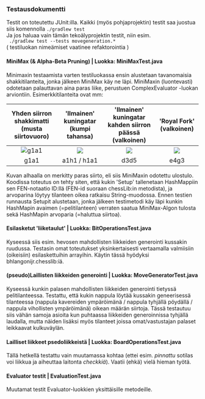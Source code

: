 ### Testausdokumentti

Testit on toteutettu JUnit:illa. Kaikki (myös pohjaprojektin) testit saa juostua siis komennolla
``` ./gradlew test ```  
Ja jos haluaa vain tämän tekoälyprojektin testit, niin esim.  
``` ./gradlew test --tests movegeneration.*```  
( testiluokan nimeämiset vaatinee refaktorointia )

#### MiniMax (& Alpha-Beta Pruning) | Luokka: MiniMaxTest.java
Minimaxin testaamista varten testiluokassa ensin alustetaan tavanomaisia shakkitilanteita, jonka jälkeen MiniMax käy ne läpi. MiniMaxin (luontevasti) odotetaan palauttavan aina paras liike, perustuen ComplexEvaluator -luokan arviontiin. 
Esimerkkitilanteita ovat mm:


| Yhden siirron shakkimatti (musta siirtovuoro)  |  'Ilmainen' kuningatar (kumpi tahansa) | 'Ilmainen' kuningatar kahden siirron päässä (valkoinen) | 'Royal Fork' (valkoinen) |
|:-------------------------:|:-------------------------:|:-------------------------:|:-------------------------:|
|![g1a1](https://github.com/ArtKoski/chessBot/blob/415c9f0c4ad8b75753d35fe8b6c007bcbde85547/documentation/teko%C3%A4ly/kuvat/checkMate.png) | ![](https://github.com/ArtKoski/chessBot/blob/415c9f0c4ad8b75753d35fe8b6c007bcbde85547/documentation/teko%C3%A4ly/kuvat/freeQueen.png) | ![](https://github.com/ArtKoski/chessBot/blob/415c9f0c4ad8b75753d35fe8b6c007bcbde85547/documentation/teko%C3%A4ly/kuvat/freeQueenDiscover.png) | ![](https://github.com/ArtKoski/chessBot/blob/415c9f0c4ad8b75753d35fe8b6c007bcbde85547/documentation/teko%C3%A4ly/kuvat/royalFork.png) |
| g1a1 | a1h1 / h1a1 | d3d5 | e4g3  |

Kuvan alhaalla on merkitty paras siirto, eli siis MiniMaxin odotettu ulostulo. Koodissa toteutus on tehty siten, että kukin 'Setup' tallenetaan HashMappiin sen FEN-notaatio ID:llä (FEN-id suoraan chessLib:in metodista), ja arvoparina löytyy tilanteen oikea ratkaisu String-muodossa. Ennen testien runnausta Setupit alustetaan, jonka jälkeen testimetodi käy läpi kunkin HashMapin avaimen (=pelitilanteen) verraten saatua MiniMax-Algon tulosta sekä HashMapin arvoparia (=haluttua siirtoa).


#### Esilasketut 'liiketaulut' | Luokka: BitOperationsTest.java
Kyseessä siis esim. hevosen mahdollisten liikkeiden generointi kussakin ruudussa. Testasin omat toteutukset yksinkertaisesti vertaamalla valmiisiin (oikeisiin) esilaskettuihin arrayihin. Käytin tässä hyödyksi bhlangonijr.chesslib:iä.

#### (pseudo)Laillisten liikkeiden generointi | Luokka: MoveGeneratorTest.java
Kyseessä kunkin palasen mahdollisten liikkeiden generointi tietyssä pelitilanteessa. Testattu, että kukin nappula löytää kussakin geneerisessä tilanteessa (nappula kavereiden ympäröimänä / nappula tyhjällä pöydällä / nappula vihollisten ympäröimänä) oikean määrän siirtoja. Tässä testautuu siis vähän samoja asioita kun puhtaassa liikkeiden generoinnissa tyhjällä laudalla, mutta näiden lisäksi myös tilanteet joissa omat/vastustajan palaset leikkaavat kulkuväylän.  

#### Lailliset liikkeet psedoliikkeistä | Luokka: BoardOperationsTest.java
Tällä hetkellä testattu vain muutamassa kohtaa (ettei esim. *pinnattu* sotilas voi liikkua ja aiheuttaa laitonta *checkkiä*). Vaatii (ehkä) vielä hieman työtä.

#### Evaluator testit | EvaluationTest.java
Muutamat testit Evaluator-luokkien yksittäisille metodeille. 




